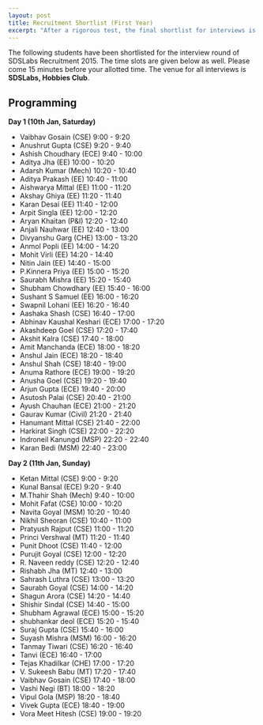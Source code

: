 ```yaml
---
layout: post
title: Recruitment Shortlist (First Year)
excerpt: "After a rigorous test, the final shortlist for interviews is ready!"
---
```


The following students have been shortlisted for the interview round of SDSLabs Recruitment 2015. The time slots are given below as well. Please come 15 minutes before your allotted time. The venue for all interviews is **SDSLabs, Hobbies Club**.

## Programming

**Day 1 (10th Jan, Saturday)**

* Vaibhav Gosain (CSE) 9:00 - 9:20
* Anushrut Gupta (CSE) 9:20 - 9:40
* Ashish Choudhary (ECE) 9:40 - 10:00
* Aditya Jha (EE) 10:00 - 10:20
* Adarsh Kumar (Mech) 10:20 - 10:40
* Aditya Prakash (EE) 10:40 - 11:00
* Aishwarya Mittal (EE) 11:00 - 11:20
* Akshay Ghiya (EE) 11:20 - 11:40
* Karan Desai (EE) 11:40 - 12:00
* Arpit Singla  (EE) 12:00 - 12:20
* Aryan Khaitan (P&I) 12:20 - 12:40
* Anjali Nauhwar (EE) 12:40 - 13:00
* Divyanshu Garg (CHE) 13:00 - 13:20
* Anmol Popli (EE) 14:00 - 14:20
* Mohit Virli (EE) 14:20 - 14:40
* Nitin Jain (EE) 14:40 - 15:00
* P.Kinnera Priya (EE) 15:00 - 15:20
* Saurabh Mishra (EE) 15:20 - 15:40
* Shubham Chowdhary (EE) 15:40 - 16:00
* Sushant S Samuel (EE) 16:00 - 16:20
* Swapnil Lohani (EE) 16:20 - 16:40
* Aashaka Shash (CSE) 16:40 - 17:00
* Abhinav Kaushal Keshari (ECE) 17:00 - 17:20
* Akashdeep Goel (CSE) 17:20 - 17:40
* Akshit Kalra (CSE) 17:40 - 18:00
* Amit Manchanda (ECE) 18:00 - 18:20
* Anshul Jain (ECE) 18:20 - 18:40
* Anshul Shah (CSE) 18:40 - 19:00
* Anuma Rathore (ECE) 19:00 - 19:20
* Anusha Goel (CSE) 19:20 - 19:40
* Arjun Gupta (ECE) 19:40 - 20:00
* Asutosh Palai (CSE) 20:40 - 21:00
* Ayush Chauhan (ECE) 21:00 - 21:20
* Gaurav Kumar (Civil) 21:20 - 21:40
* Hanumant Mittal (CSE) 21:40 - 22:00
* Harkirat Singh (CSE) 22:00 - 22:20
* Indroneil Kanungd (MSP) 22:20 - 22:40
* Karan Bedi (MSM) 22:40 - 23:00

**Day 2 (11th Jan, Sunday)**

* Ketan Mittal (CSE) 9:00 - 9:20
* Kunal Bansal (ECE) 9:20 - 9:40
* M.Thahir Shah (Mech) 9:40 - 10:00
* Mohit Fafat (CSE) 10:00 - 10:20
* Navita Goyal (MSM) 10:20 - 10:40
* Nikhil Sheoran (CSE) 10:40 - 11:00
* Pratyush Rajput (CSE) 11:00 - 11:20
* Princi Vershwal (MT) 11:20 - 11:40
* Punit Dhoot (CSE) 11:40 - 12:00
* Purujit Goyal (CSE) 12:00 - 12:20
* R. Naveen reddy (CSE) 12:20 - 12:40
* Rishabh Jha (MT) 12:40 - 13:00
* Sahrash Luthra (CSE) 13:00 - 13:20
* Saurabh Goyal (CSE) 14:00 - 14:20
* Shagun Arora (CSE) 14:20 - 14:40
* Shishir Sindal (CSE) 14:40 - 15:00
* Shubham Agrawal (ECE) 15:00 - 15:20
* shubhankar deol (ECE) 15:20 - 15:40
* Suraj Gupta (CSE) 15:40 - 16:00
* Suyash Mishra (MSM) 16:00 - 16:20
* Tanmay Tiwari (CSE) 16:20 - 16:40
* Tanvi (ECE) 16:40 - 17:00
* Tejas Khadilkar (CHE) 17:00 - 17:20
* V. Sukeesh Babu (MT) 17:20 - 17:40
* Vaibhav Gosain (CSE) 17:40 - 18:00
* Vashi Negi (BT) 18:00 - 18:20
* Vipul Gola (MSP) 18:20 - 18:40
* Vivek Gupta (ECE) 18:40 - 19:00
* Vora Meet Hitesh (CSE) 19:00 - 19:20
